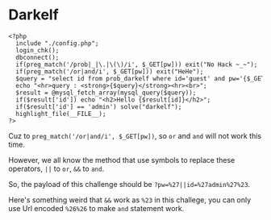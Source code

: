 # **Darkelf**

```shell=
<?php   
  include "./config.php";   
  login_chk();   
  dbconnect();    
  if(preg_match('/prob|_|\.|\(\)/i', $_GET[pw])) exit("No Hack ~_~");   
  if(preg_match('/or|and/i', $_GET[pw])) exit("HeHe");   
  $query = "select id from prob_darkelf where id='guest' and pw='{$_GET[pw]}'";   
  echo "<hr>query : <strong>{$query}</strong><hr><br>";   
  $result = @mysql_fetch_array(mysql_query($query));   
  if($result['id']) echo "<h2>Hello {$result[id]}</h2>";   
  if($result['id'] == 'admin') solve("darkelf");   
  highlight_file(__FILE__);   
?>
```

Cuz to `preg_match('/or|and/i', $_GET[pw])`, so `or` and `and` will not work this time.

However, we all know the method that use symbols to replace these operators, `||` to `or`, `&&` to `and`.

So, the payload of this challenge should be `?pw=%27||id=%27admin%27%23`.

Here's something weird that `&&` work as `%23` in this challege, you can only use Url encoded `%26%26` to make `and` statement work.



